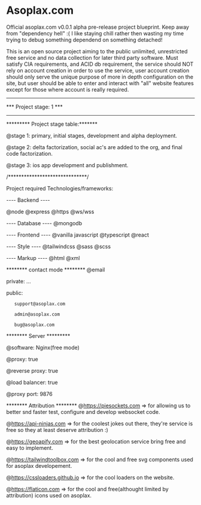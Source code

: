 # Asoplax.com
Official asoplax.com v0.0.1 alpha pre-release project blueprint.
Keep away from "dependency hell" :(
I like staying chill rather then wasting my time trying to debug something dependend on something detached!


This is an open source project aiming to the public unlimited, unrestricted free service and no data collection for later third party software.
Must satisfy CIA requirements, and ACID db requirement, the service should NOT rely on account creation in order to use the service, user account creation should only serve the unique purpose of more in depth configuration on the site, but user should be able to enter and interact with "all" website features except for those where account is really required.



************************
*** Project stage: 1 ***
************************

********* Project stage table:*******

@stage 1: primary, initial stages, development and alpha deployment.


@stage 2: delta factorization, social ac's are added to the org, and final code factorization.


@stage 3: ios app development and publishment.

/******************************/

Project required Technologies/frameworks:

---- Backend ----

@node
@express
@https
@ws/wss

---- Database ----
@mongodb


---- Frontend ----
@vanilla javascript
@typescript
@react


---- Style ----
@tailwindcss
@sass
@scss



---- Markup ----
@html
@xml


******** contact mode ********
@email

private: ...

public: 

       support@asoplax.com
       
       admin@asoplax.com
       
       bug@asoplax.com
       


******** Server *********

@software: Nginx(free mode)

@proxy: true

@reverse proxy: true

@load balancer: true

@proxy port: 9876



******** Attribution ********
@https://piesockets.com => for allowing us to better snd faster test, configure and develop websocket code.

@https://api-ninjas.com => for the coolest jokes out there, they're service is free so they at least deserve attribution :)

@https://geoapify.com => for the best geolocation service bring free and easy to implement.

@https://tailwindtoolbox.com => for the cool and free svg components used for asoplax developement.

@https://cssloaders.github.io => for the cool loaders on the website.

@https://flaticon.com => for the cool and free(althought limited by attribution) icons used on asoplax.

